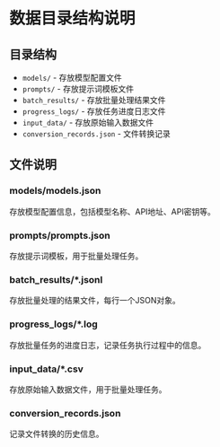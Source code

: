 # 数据目录结构说明

## 目录结构

- `models/` - 存放模型配置文件
- `prompts/` - 存放提示词模板文件
- `batch_results/` - 存放批量处理结果文件
- `progress_logs/` - 存放任务进度日志文件
- `input_data/` - 存放原始输入数据文件
- `conversion_records.json` - 文件转换记录

## 文件说明

### models/models.json
存放模型配置信息，包括模型名称、API地址、API密钥等。

### prompts/prompts.json
存放提示词模板，用于批量处理任务。

### batch_results/*.jsonl
存放批量处理的结果文件，每行一个JSON对象。

### progress_logs/*.log
存放批量任务的进度日志，记录任务执行过程中的信息。

### input_data/*.csv
存放原始输入数据文件，用于批量处理任务。

### conversion_records.json
记录文件转换的历史信息。